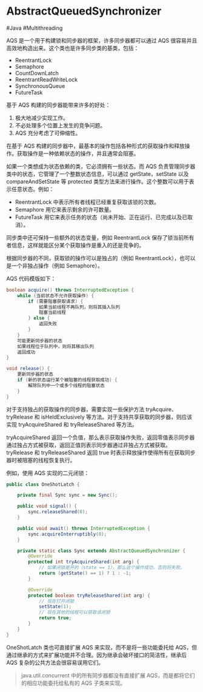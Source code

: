 # AbstractQueuedSynchronizer
#Java #Multithreading 

AQS 是一个用于构建锁和同步器的框架，许多同步器都可以通过 AQS 很容易并且高效地构造出来。这个类也是许多同步类的基类，包括：

+ ReentrantLock
+ Semaphore
+ CountDownLatch
+ ReentrantReadWriteLock
+ SynchronousQueue
+ FutureTask

基于 AQS 构建的同步器能带来许多的好处：

1. 极大地减少实现工作。
2. 不必处理多个位置上发生的竞争问题。
3. AQS 充分考虑了可伸缩性。

在基于 AQS 构建的同步器中，最基本的操作包括各种形式的获取操作和释放操作。获取操作是一种依赖状态的操作，并且通常会阻塞。

如果一个类想成为状态依赖的类，它必须拥有一些状态。而 AQS 负责管理同步器类中的状态，它管理了一个整数状态信息，可以通过 getState，setState 以及 compareAndSetState 等 protected 类型方法来进行操作。这个整数可以用于表示任意状态。例如：

+ ReentrantLock 中表示所有者线程已经重复获取该锁的次数。
+ Semaphore 用它来表示剩余的许可数量。
+ FutureTask 用它来表示任务的状态（尚未开始、正在运行、已完成以及已取消）。

同步类中还可保持一些额外的状态变量，例如 ReentrantLock 保存了锁当前所有者信息，这样就能区分某个获取操作是重入的还是竞争的。

根据同步器的不同，获取锁的操作可以是独占的（例如 ReentrantLock），也可以是一个非独占操作（例如 Semaphore）。

AQS 代码模版如下：

```java
boolean acquire() throws InterruptedException {
    while (当前状态不允许获取操作) {
        if (需要阻塞获取请求) {
            如果当前线程不再队列，则将其插入队列
            阻塞当前线程
        } else {
            返回失败
        }
    }
    可能更新同步器的状态
    如果线程位于队列中，则将其移出队列
    返回成功
}

void release() {
    更新同步器的状态
    if (新的状态运行某个被阻塞的线程获取成功) {
        解除队列中一个或多个线程的阻塞状态
    }
}
```

对于支持独占的获取操作的同步器，需要实现一些保护方法 tryAcquire、tryRelease 和 isHeldExclusively 等方法。对于支持共享获取的同步器，则应该实现 tryAcquireShared 和 tryReleaseShared 等方法。

tryAcquireShared 返回一个负值，那么表示获取操作失败，返回零值表示同步器通过独占方式被获取，返回正值则表示同步器通过非独占方式被获取。tryRelease 和 tryReleaseShared 返回 true 时表示释放操作使得所有在获取同步器时被阻塞的线程恢复执行。

例如，使用 AQS 实现的二元闭锁：

```java
public class OneShotLatch {

    private final Sync sync = new Sync();

    public void signal() {
        sync.releaseShared(0);
    }

    public void await() throws InterruptedException {
        sync.acquireInterruptibly(0);
    }

    private static class Sync extends AbstractQueuedSynchronizer {
        @Override
        protected int tryAcquireShared(int arg) {
            // 如果闭锁是开的（state == 1），那么这个操作成功，否则将失败。
            return (getState() == 1) ? 1 : -1;
        }

        @Override
        protected boolean tryReleaseShared(int arg) {
            // 现在打开闭锁
            setState(1);
            // 现在其他的线程可以获取该闭锁
            return true;
        }
    }
}
```

OneShotLatch 类也可直接扩展 AQS 来实现，而不是将一些功能委托给 AQS，但通过继承的方式来扩展功能并不合理。因为继承会破坏接口的简洁性，继承后 AQS 复杂的公共方法会很容易误用它们。

> java.util.concurrent 中的所有同步器都没有直接扩展 AQS，而是都将它们的相应功能委托给私有的 AQS 子类来实现。